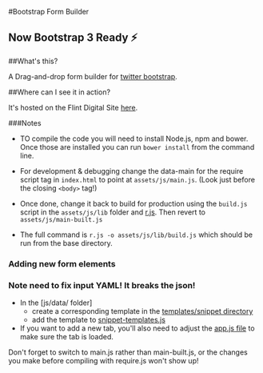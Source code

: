 #Bootstrap Form Builder

## Now Bootstrap 3 Ready :zap:

##What's this?

A Drag-and-drop form builder for [twitter bootstrap](http://getbootstrap.com/). 

##Where can I see it in action?

It's hosted on the Flint Digital Site [here](http://bootform.flintdigital.net/).

###Notes

* TO compile the code you will need to install Node.js, npm and bower. Once those are installed you can run `bower install` from the command line. 
* For development & debugging change the data-main for the require script tag in `index.html` 
  to point at `assets/js/main.js`. (Look just before the closing `<body>` tag!)

* Once done, change it back to  build for production using the `build.js` script in the `assets/js/lib`
  folder and [r.js](https://github.com/jrburke/r.js/). Then revert to `assets/js/main-built.js`

* The full command is `r.js -o assets/js/lib/build.js` which should be run from the base directory.

### Adding new form elements
### Note need to fix input YAML! It breaks the json!
* In the [js/data/ folder]
  - create a corresponding template in the [templates/snippet directory](https://github.com/flintdigital/bootstrap-form-builder/tree/gh-pages/assets/js/templates/snippet)
  - add the template to [snippet-templates.js](https://github.com/flintdigital/bootstrap-form-builder/blob/gh-pages/assets/js/templates/snippet/snippet-templates.js)
* If you want to add a new tab, you'll also need to adjust the [app.js file](https://github.com/flintdigital/bootstrap-form-builder/blob/gh-pages/assets/js/app.js) to make sure the tab is loaded.

Don't forget to switch to main.js rather than main-built.js, or the changes you make before compiling with require.js won't show up!
